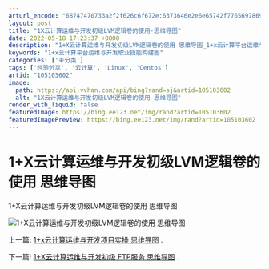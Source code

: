 ```yaml
---
arturl_encode: "68747470733a2f2f626c6f672e:6373646e2e6e65742f77656978696e5f34333636333233382f:61727469636c652f64657461696c732f313035313033363032"
layout: post
title: "1X云计算运维与开发初级LVM逻辑卷的使用-思维导图"
date: 2022-05-18 17:23:37 +0800
description: "1+X云计算运维与开发初级LVM逻辑卷的使用 思维导图_1+x云计算平台运维与开发职业技能构建图"
keywords: "1+x云计算平台运维与开发职业技能构建图"
categories: ['未分类']
tags: ['经验分享', '云计算', 'Linux', 'Centos']
artid: "105103602"
image:
  path: https://api.vvhan.com/api/bing?rand=sj&artid=105103602
  alt: "1X云计算运维与开发初级LVM逻辑卷的使用-思维导图"
render_with_liquid: false
featuredImage: https://bing.ee123.net/img/rand?artid=105103602
featuredImagePreview: https://bing.ee123.net/img/rand?artid=105103602
---
```


# 1+X云计算运维与开发初级LVM逻辑卷的使用 思维导图

1+X云计算运维与开发初级LVM逻辑卷的使用 思维导图
  
![ 1+X云计算运维与开发初级LVM逻辑卷的使用 思维导图](https://i-blog.csdnimg.cn/blog_migrate/36915dc512e4cba4749caacc32890906.png)
  
上一篇:
[1+x云计算运维与开发项目实操 思维导图](https://blog.csdn.net/weixin_43663238/article/details/105104489)
.
  
下一篇:
[1+X云计算运维与开发初级 FTP服务 思维导图](https://blog.csdn.net/weixin_43663238/article/details/105105408)
.